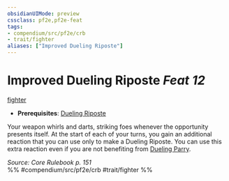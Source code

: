 ```yaml
---
obsidianUIMode: preview
cssclass: pf2e,pf2e-feat
tags:
- compendium/src/pf2e/crb
- trait/fighter
aliases: ["Improved Dueling Riposte"]
---
```

# Improved Dueling Riposte  *Feat 12*  
[fighter](/rules/traits/fighter.md)  

- **Prerequisites**: [Dueling Riposte](/compendium/feats/dueling-riposte.md)

Your weapon whirls and darts, striking foes whenever the opportunity presents itself. At the start of each of your turns, you gain an additional reaction that you can use only to make a Dueling Riposte. You can use this extra reaction even if you are not benefiting from [Dueling Parry](/compendium/feats/dueling-parry.md).

*Source: Core Rulebook p. 151*  
%% #compendium/src/pf2e/crb #trait/fighter %%